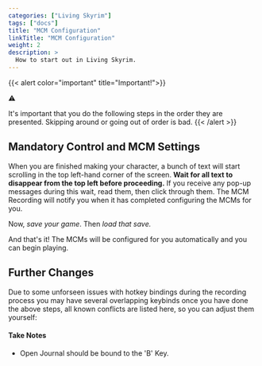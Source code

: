 ```yaml
---
categories: ["Living Skyrim"]
tags: ["docs"] 
title: "MCM Configuration"
linkTitle: "MCM Configuration"
weight: 2
description: >
  How to start out in Living Skyrim.
---
```


{{< alert color="important" title="Important!">}}
<div class="alert-icon">⚠️</div>

It's important that you do the following steps in the order they are presented. Skipping around or going out of order is bad.
{{< /alert >}}

## Mandatory Control and MCM Settings

When you are finished making your character, a bunch of text will start scrolling in the top left-hand corner of the screen. **Wait for all text to disappear from the top left before proceeding.** If you receive any pop-up messages during this wait, read them, then click through them. The MCM Recording will notify you when it has completed configuring the MCMs for you.

Now, *save your game*. Then *load that save.*

And that's it! The MCMs will be configured for you automatically and you can begin playing.

## Further Changes
Due to some unforseen issues with hotkey bindings during the recording process you may have several overlapping keybinds once you have done the above steps, all known conflicts are listed here, so you can adjust them yourself:

#### Take Notes
 - Open Journal should be bound to the 'B' Key.

